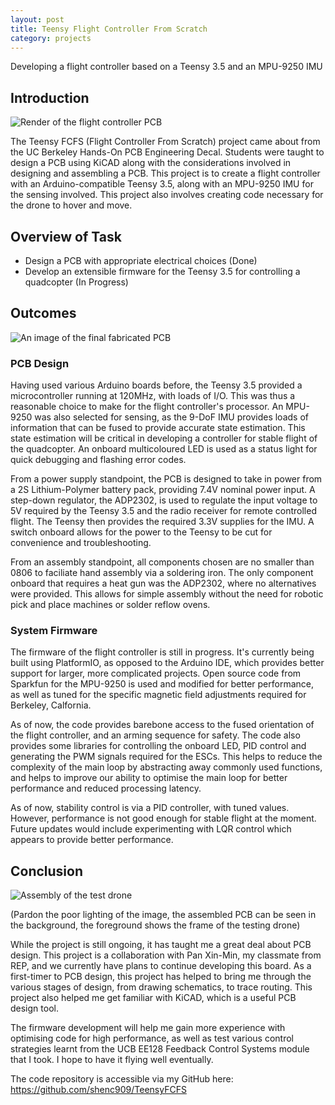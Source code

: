 ```yaml
---
layout: post
title: Teensy Flight Controller From Scratch
category: projects
---
```


Developing a flight controller based on a Teensy 3.5 and an MPU-9250 IMU

## Introduction

<img src="{{ site.baseurl }}/images/project_images/teensy-fcfs/DronePCB.png" alt="Render of the flight controller PCB"/>

The Teensy FCFS (Flight Controller From Scratch) project came about from the UC Berkeley Hands-On PCB Engineering Decal. Students were taught to design a PCB using KiCAD along with the considerations involved in designing and assembling a PCB. This project is to create a flight controller with an Arduino-compatible Teensy 3.5, along with an MPU-9250 IMU for the sensing involved. This project also involves creating code necessary for the drone to hover and move. 

## Overview of Task

 - Design a PCB with appropriate electrical choices (Done)
 - Develop an extensible firmware for the Teensy 3.5 for controlling a quadcopter (In Progress)

## Outcomes

<img src="{{ site.baseurl }}/images/project_images/teensy-fcfs/pcb-irl.jpg" alt="An image of the final fabricated PCB"/>

### PCB Design
Having used various Arduino boards before, the Teensy 3.5 provided a microcontroller running at 120MHz, with loads of I/O. This was thus a reasonable choice to make for the flight controller's processor. An MPU-9250 was also selected for sensing, as the 9-DoF IMU provides loads of information that can be fused to provide accurate state estimation. This state estimation will be critical in developing a controller for stable flight of the quadcopter. An onboard multicoloured LED is used as a status light for quick debugging and flashing error codes.

From a power supply standpoint, the PCB is designed to take in power from a 2S Lithium-Polymer battery pack, providing 7.4V nominal power input. A step-down regulator, the ADP2302, is used to regulate the input voltage to 5V required by the Teensy 3.5 and the radio receiver for remote controlled flight. The Teensy then provides the required 3.3V supplies for the IMU. A switch onboard allows for the power to the Teensy to be cut for convenience and troubleshooting.

From an assembly standpoint, all components chosen are no smaller than 0806 to faciliate hand assembly via a soldering iron. The only component onboard that requires a heat gun was the ADP2302, where no alternatives were provided. This allows for simple assembly without the need for robotic pick and place machines or solder reflow ovens.

### System Firmware

The firmware of the flight controller is still in progress. It's currently being built using PlatformIO, as opposed to the Arduino IDE, which provides better support for larger, more complicated projects. Open source code from Sparkfun for the MPU-9250 is used and modified for better performance, as well as tuned for the specific magnetic field adjustments required for Berkeley, Calfornia.

As of now, the code provides barebone access to the fused orientation of the flight controller, and an arming sequence for safety. The code also provides some libraries for controlling the onboard LED, PID control and generating the PWM signals required for the ESCs. This helps to reduce the complexity of the main loop by abstracting away commonly used functions, and helps to improve our ability to optimise the main loop for better performance and reduced processing latency.

As of now, stability control is via a PID controller, with tuned values. However, performance is not good enough for stable flight at the moment. Future updates would include experimenting with LQR control which appears to provide better performance.

## Conclusion

<img src="{{ site.baseurl }}/images/project_images/teensy-fcfs/assembly.jpg" alt="Assembly of the test drone"/>

(Pardon the poor lighting of the image, the assembled PCB can be seen in the background, the foreground shows the frame of the testing drone)

While the project is still ongoing, it has taught me a great deal about PCB design. This project is a collaboration with Pan Xin-Min, my classmate from REP, and we currently have plans to continue developing this board. As a first-timer to PCB design, this project has helped to bring me through the various stages of design, from drawing schematics, to trace routing. This project also helped me get familiar with KiCAD, which is a useful PCB design tool.

The firmware development will help me gain more experience with optimising code for high performance, as well as test various control strategies learnt from the UCB EE128 Feedback Control Systems module that I took. I hope to have it flying well eventually.

The code repository is accessible via my GitHub here: <a href="https://github.com/shenc909/TeensyFCFS">https://github.com/shenc909/TeensyFCFS</a>